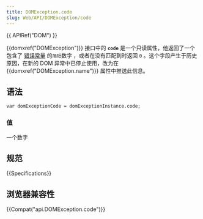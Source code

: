 ```yaml
---
title: DOMException.code
slug: Web/API/DOMException/code
---
```


{{ APIRef("DOM") }}

{{domxref("DOMException")}} 接口中的 **`code`** 是一个只读属性，他返回了一个包含了 [错误常量](/zh-CN/docs/Web/API/DOMException#Error_names) 的`简短`数字 ，或者在没有匹配到时返回 `0` 。这个字段产生于历史原因，在新的 DOM 异常中已停止使用，改为在 {{domxref("DOMException.name")}} 属性中推送此信息。

## 语法

```plain
var domExceptionCode = domExceptionInstance.code;
```

### 值

一个数字

## 规范

{{Specifications}}

## 浏览器兼容性

{{Compat("api.DOMException.code")}}
